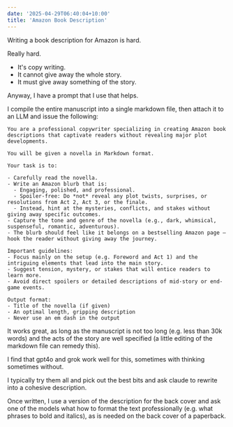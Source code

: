 ```yaml
---
date: '2025-04-29T06:40:04+10:00'
title: 'Amazon Book Description'
---
```


Writing a book description for Amazon is hard.

Really hard.

- It's copy writing.
- It cannot give away the whole story.
- It must give away something of the story.

Anyway, I have a prompt that I use that helps.

I compile the entire manuscript into a single markdown file, then attach it to an LLM and issue the following:


```text
You are a professional copywriter specializing in creating Amazon book descriptions that captivate readers without revealing major plot developments.

You will be given a novella in Markdown format.

Your task is to:

- Carefully read the novella.
- Write an Amazon blurb that is:
  - Engaging, polished, and professional.
  - Spoiler-free: Do *not* reveal any plot twists, surprises, or resolutions from Act 2, Act 3, or the finale.
  - Instead, hint at the mysteries, conflicts, and stakes without giving away specific outcomes.
- Capture the tone and genre of the novella (e.g., dark, whimsical, suspenseful, romantic, adventurous).
- The blurb should feel like it belongs on a bestselling Amazon page — hook the reader without giving away the journey.

Important guidelines:
- Focus mainly on the setup (e.g. Foreword and Act 1) and the intriguing elements that lead into the main story.
- Suggest tension, mystery, or stakes that will entice readers to learn more.
- Avoid direct spoilers or detailed descriptions of mid-story or end-game events.

Output format:
- Title of the novella (if given)
- An optimal length, gripping description
- Never use an em dash in the output
```

It works great, as long as the manuscript is not too long (e.g. less than 30k words) and the acts of the story are well specified (a little editing of the markdown file can remedy this).

I find that gpt4o and grok work well for this, sometimes with thinking sometimes without.

I typically try them all and pick out the best bits and ask claude to rewrite into a cohesive description.

Once written, I use a version of the description for the back cover and ask one of the models what how to format the text professionally (e.g. what phrases to bold and italics), as is needed on the back cover of a paperback.